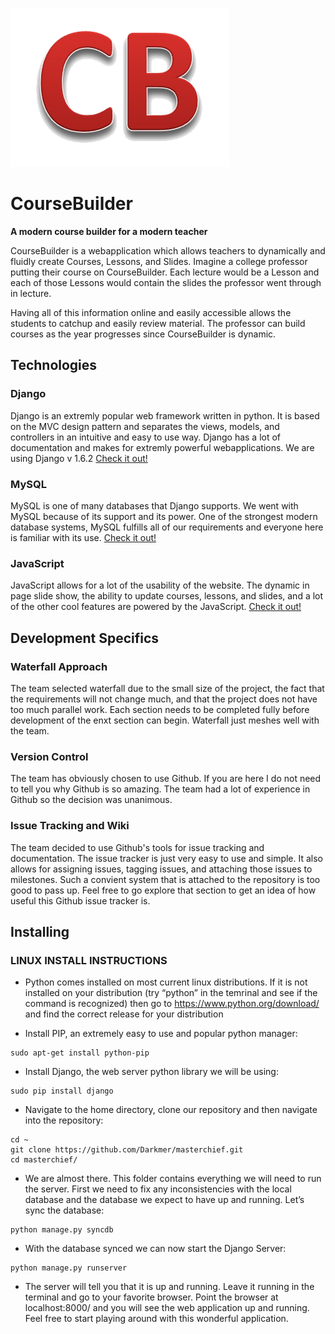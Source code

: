 ![CourseBuilder Logo](/CourseBuilder/static/images/logo.png) 
# CourseBuilder

**A modern course builder for a modern teacher**

CourseBuilder is a webapplication which allows teachers to dynamically and fluidly create Courses, Lessons, and Slides. Imagine a college professor putting their course on CourseBuilder. Each lecture would be a Lesson and each of those Lessons would contain the slides the professor went through in lecture.

Having all of this information online and easily accessible allows the students to catchup and easily review material. The professor can build courses as the year progresses since CourseBuilder is dynamic.

## Technologies
      
### Django 
Django is an extremly popular web framework written in python. It is based on the MVC design pattern and separates the views, models, and controllers in an intuitive and easy to use way. Django has a lot of documentation and makes for extremly powerful webapplications. We are using Django v 1.6.2 
[Check it out!](https://www.djangoproject.com/)
    
### MySQL
MySQL is one of many databases that Django supports. We went with MySQL because of its support and its power. One of the strongest modern database systems, MySQL fulfills all of our requirements and everyone here is familiar with its use. 
[Check it out!](http://www.mysql.com/)
    
### JavaScript    
JavaScript allows for a lot of the usability of the website. The dynamic in page slide show, the ability to update courses, lessons, and slides, and a lot of the other cool features are powered by the JavaScript. 
[Check it out!](http://www.w3schools.com/js/DEFAULT.asp)
    
## Development Specifics

### Waterfall Approach
The team selected waterfall due to the small size of the project, the fact that the requirements will not change much, and that the project does not have too much parallel work. Each section needs to be completed fully before development of the enxt section can begin. Waterfall just meshes well with the team.

### Version Control
The team has obviously chosen to use Github. If you are here I do not need to tell you why Github is so amazing. The team had a lot of experience in Github so the decision was unanimous. 

### Issue Tracking and Wiki
The team decided to use Github's tools for issue tracking and documentation. The issue tracker is just very easy to use and simple. It also allows for assigning issues, tagging issues, and attaching those issues to milestones. Such a convient system that is attached to the repository is too good to pass up. Feel free to go explore that section to get an idea of how useful this Github issue tracker is.

## Installing

### LINUX INSTALL INSTRUCTIONS

* Python comes installed on most current linux distributions. If it is not installed on your distribution (try “python” in the temrinal and see if the command is recognized) then go to https://www.python.org/download/ and find the correct release for your distribution

* Install PIP, an extremely easy to use and popular python manager:

```
sudo apt-get install python-pip
```

* Install Django, the web server python library we will be using:

```
sudo pip install django
```

* Navigate to the home directory, clone our repository and then navigate into the repository:

```
cd ~
git clone https://github.com/Darkmer/masterchief.git
cd masterchief/
```

* We are almost there. This folder contains everything we will need to run the server. First we need to fix any inconsistencies with the local database and the database we expect to have up and running. Let’s sync the database:

```
python manage.py syncdb
```

* With the database synced we can now start the Django Server:

```
python manage.py runserver
```

* The server will tell you that it is up and running. Leave it running in the terminal and go to your favorite browser. Point the browser at localhost:8000/ and you will see the web application up and running. Feel free to start playing around with this wonderful application.


